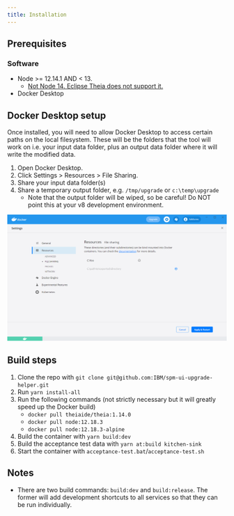 ```yaml
---
title: Installation
---
```


## Prerequisites

### Software

- Node >= 12.14.1 AND < 13.
    - [Not Node 14. Eclipse Theia does not support it.](https://www.gitmemory.com/issue/eclipse-theia/theia/8920/754781284)
- Docker Desktop

## Docker Desktop setup

Once installed, you will need to allow Docker Desktop to access certain paths on the local filesystem. These will be the folders that the tool will work on i.e. your input data folder, plus an output data folder where it will write the modified data.

1. Open Docker Desktop.
2. Click Settings > Resources > File Sharing.
3. Share your input data folder(s)
4. Share a temporary output folder, e.g. `/tmp/upgrade` or `c:\temp\upgrade`
    - Note that the output folder will be wiped, so be careful! Do NOT point this at your v8 development environment.

![1. Open Docker Desktop, 2. Click the Settings button then Resources then File Sharing, 3. Add the folder you want to share with the Docker container](../../images/docker-volume-sharing.png "Docker volume sharing screenshot")

## Build steps

1. Clone the repo with `git clone git@github.com:IBM/spm-ui-upgrade-helper.git`
2. Run `yarn install-all`
3. Run the following commands (not strictly necessary but it will greatly speed up the Docker build)
    - `docker pull theiaide/theia:1.14.0`
    - `docker pull node:12.18.3`
    - `docker pull node:12.18.3-alpine`
4. Build the container with `yarn build:dev`
5. Build the acceptance test data with `yarn at:build kitchen-sink`
6. Start the container with `acceptance-test.bat`/`acceptance-test.sh`

## Notes

- There are two build commands: `build:dev` and `build:release`. The former will add development shortcuts to all services so that they can be run individually.
